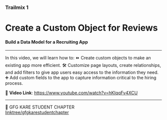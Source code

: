 ### Trailmix 1
# Create a Custom Object for Reviews
#### Build a Data Model for a Recruiting App
---
 
In this video, we will learn how to: 
⏩ Create custom objects to make an existing app more efficient.
 🛠 Customize page layouts, create relationships, and add filters to give app users easy access to the information they need.
➕ Add custom fields to the app to capture information critical to the hiring process.

🎥 __Video Link__: https://www.youtube.com/watch?v=hKIqqFv4XCU


---

💚 GFG KARE STUDENT CHAPTER  
[linktree/gfgkarestudentchapter](https://linktr.ee/gfgkarestudentchapter)